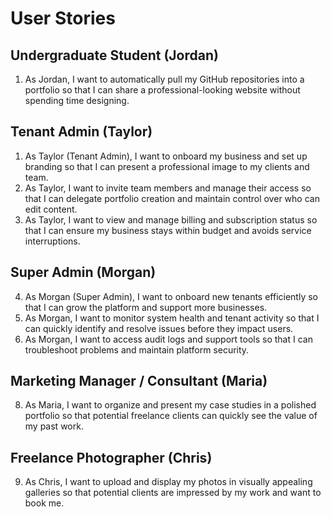 # User Stories

## Undergraduate Student (Jordan)

1. As Jordan, I want to automatically pull my GitHub repositories into a portfolio so that I can share a professional-looking website without spending time designing.  

## Tenant Admin (Taylor)

1. As Taylor (Tenant Admin), I want to onboard my business and set up branding so that I can present a professional image to my clients and team.  
2. As Taylor, I want to invite team members and manage their access so that I can delegate portfolio creation and maintain control over who can edit content.  
3. As Taylor, I want to view and manage billing and subscription status so that I can ensure my business stays within budget and avoids service interruptions.  

## Super Admin (Morgan)

4. As Morgan (Super Admin), I want to onboard new tenants efficiently so that I can grow the platform and support more businesses.  
5. As Morgan, I want to monitor system health and tenant activity so that I can quickly identify and resolve issues before they impact users.  
6. As Morgan, I want to access audit logs and support tools so that I can troubleshoot problems and maintain platform security.  

## Marketing Manager / Consultant (Maria)

8. As Maria, I want to organize and present my case studies in a polished portfolio so that potential freelance clients can quickly see the value of my past work.  

## Freelance Photographer (Chris)

9. As Chris, I want to upload and display my photos in visually appealing galleries so that potential clients are impressed by my work and want to book me.  
